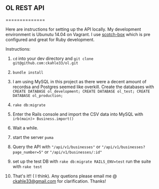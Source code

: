 ## OL REST API
==============

Here are instructions for setting up the API locally. My development environment is Ubunutu 14.04 on Vagrant. I use [scotch-box](https://github.com/scotch-io/scotch-box) which is pre configured and great for Ruby development.

Instructions:

1. `cd` into your dev directory and `git clone git@github.com:ckahle33/ol.git`

2. `bundle install`

3. I am using MySQL in this project as there were a decent amount of recordsa and Postgres seemed like overkill. Create the databases with
`CREATE DATABASE ol_development; CREATE DATABASE ol_test; CREATE DATABASE ol_production;`

4. `rake db:migrate`

5. Enter the Rails console and import the CSV data into MySQL with `irb(main)> Business.import() `

6. Wait a while.

7. start the server `puma`

8. Query the API with `"/api/v1/businesses"` or `"/api/v1/businesses?page_number=5"` or `"/api/v1/businesses/:id"`

9. set up the test DB with `rake db:migrate RAILS_ENV=test` run the suite with `rake test`

10. That's it!! ( I think). Any quetions please email me @ ckahle33@gmail.com for clarification. Thanks!
